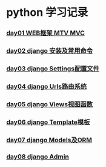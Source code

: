 # python 学习记录
### [day01 WEB框架 MTV MVC]()
### [day02 django 安装及常用命令]()
### [day03 django Settings配置文件]()
### [day04 django Urls路由系统]()
### [day05 django Views视图函数]()
### [day06 django Template模板]()
### [day07 django Models及ORM]()
### [day08 django Admin]()
